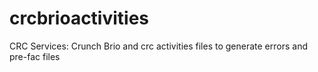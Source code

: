 # crcbrioactivities
CRC Services: Crunch Brio and crc activities files to generate errors and pre-fac files
